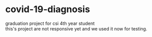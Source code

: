 # covid-19-diagnosis
graduation project for csi 4th year student  
this's project are not responsive yet and we used it now for testing.
